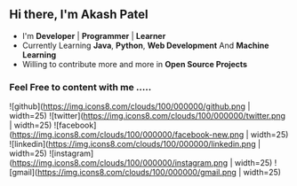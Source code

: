 ## Hi there, I'm Akash Patel 

- I'm **Developer** | **Programmer** | **Learner**
- Currently Learning **Java**, **Python**, **Web Development** And **Machine Learning**
- Willing to contribute more and more in **Open Source Projects**

### Feel Free to content with me .....

![github](https://img.icons8.com/clouds/100/000000/github.png | width=25)
![twitter](https://img.icons8.com/clouds/100/000000/twitter.png | width=25)
![facebook](https://img.icons8.com/clouds/100/000000/facebook-new.png | width=25)
![linkedin](https://img.icons8.com/clouds/100/000000/linkedin.png | width=25)
![instagram](https://img.icons8.com/clouds/100/000000/instagram.png | width=25)
![gmail](https://img.icons8.com/clouds/100/000000/gmail.png | width=25)



